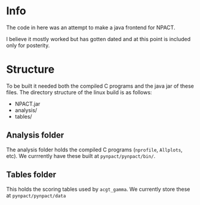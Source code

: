 # Info
The code in here was an attempt to make a java frontend for NPACT.

I believe it mostly worked but has gotten dated and at this point is
included only for posterity.

# Structure

To be built it needed both the compiled C programs and the java jar of
these files. The directory structure of the linux build is as follows:

- NPACT.jar
- analysis/
- tables/

## Analysis folder

The analysis folder holds the compiled C programs (`nprofile`,
`Allplots`, etc). We currrently have these built at
`pynpact/pynpact/bin/`.

## Tables folder

This holds the scoring tables used by `acgt_gamma`. We currently store
these at `pynpact/pynpact/data`
